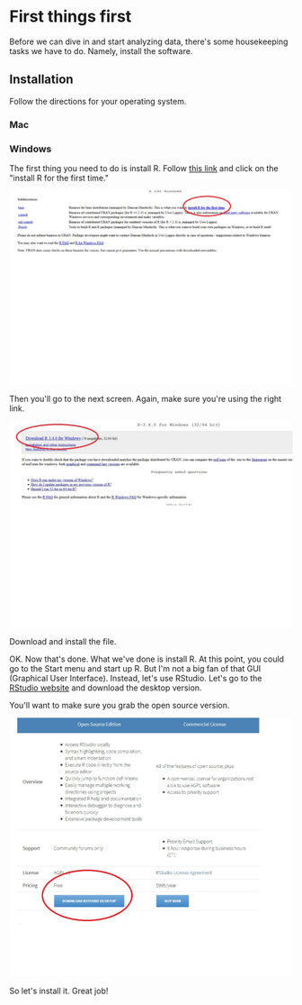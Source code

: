 # First things first 

Before we can dive in and start analyzing data, there's some housekeeping tasks we have to do. Namely, install the software. 

## Installation

Follow the directions for your operating system. 

### Mac


### Windows 

The first thing you need to do is install R. Follow [this link](https://cran.r-project.org/) and click on the "install R for the first time."  

![Here's what you want.](/install.jpg)

Then you'll go to the next screen. Again, make sure you're using the right link. 

![Here's what you want.](/rstudiolink.jpg)

Download and install the file. 

OK. Now that's done. What we've done is install R. At this point, you could go to the Start menu and start up R. But I'm not a big fan of that GUI (Graphical User Interface). Instead, let's use RStudio. Let's go to the [RStudio website](https://www.rstudio.com/products/rstudio/) and download the desktop version. 

You'll want to make sure you grab the open source version. 

![Here's what you want.](/rstudio.jpg)

So let's install it. Great job! 
